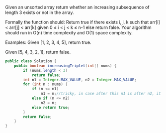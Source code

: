 Given an unsorted array return whether an increasing subsequence of length 3 exists or not in the array.

Formally the function should:
Return true if there exists i, j, k 
such that arr[i] < arr[j] < arr[k] given 0 ≤ i < j < k ≤ n-1 else return false.
Your algorithm should run in O(n) time complexity and O(1) space complexity.

Examples:
Given [1, 2, 3, 4, 5],
return true.

Given [5, 4, 3, 2, 1],
return false.
```java
public class Solution {
    public boolean increasingTriplet(int[] nums) {
        if (nums.length < 3)
            return false;
        int n1 = Integer.MAX_VALUE, n2 = Integer.MAX_VALUE;
        for (int n : nums) {
            if (n <= n1)
                n1 = n;//tricky, in case after this n1 is after n2, it's still valid, because whatever previous n1 is still there and will be part of the result subseq
            else if (n <= n2)
                n2 = n;
            else return true;
        }
        return false;
    }
}
```
